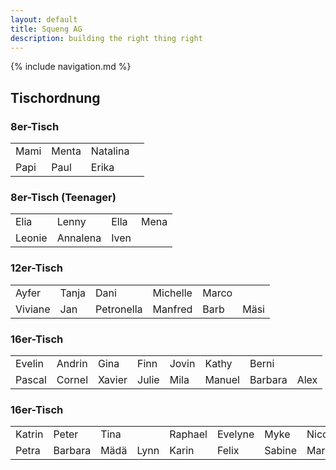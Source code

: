 ```yaml
---
layout: default
title: Squeng AG
description: building the right thing right
---
```


{% include navigation.md %}

## Tischordnung

### 8er-Tisch

<table>
  <tr>
    <td>Mami</td>
    <td>Menta</td>
    <td>Natalina</td>
    <td></td>
  </tr>
  <tr>
    <td>Papi</td>
    <td>Paul</td>
    <td>Erika</td>
    <td></td>
  </tr>
</table>

### 8er-Tisch (Teenager)

<table>
  <tr>
    <td>Elia</td>
    <td>Lenny</td>
    <td>Ella</td>
    <td>Mena</td>
  </tr>
  <tr>
    <td>Leonie</td>
    <td>Annalena</td>
    <td>Iven</td>
    <td></td>
  </tr>
</table>

### 12er-Tisch

<table>
  <tr>
    <td>Ayfer</td>
    <td>Tanja</td>
    <td>Dani</td>
    <td>Michelle</td>
    <td>Marco</td>
    <td></td>
  </tr>
  <tr>
    <td>Viviane</td>
    <td>Jan</td>
    <td>Petronella</td>
    <td>Manfred</td>
    <td>Barb</td>
    <td>Mäsi</td>
  </tr>
</table>

### 16er-Tisch

<table>
  <tr>
    <td>Evelin</td>
    <td>Andrin</td>
    <td>Gina</td>
    <td>Finn</td>
    <td>Jovin</td>
    <td>Kathy</td>
    <td>Berni</td>
    <td></td>
  </tr>
  <tr>
    <td>Pascal</td>
    <td>Cornel</td>
    <td>Xavier</td>
    <td>Julie</td>
    <td>Mila</td>
    <td>Manuel</td>
    <td>Barbara</td>
    <td>Alex</td>
  </tr>
</table>

### 16er-Tisch

<table>
  <tr>
    <td>Katrin</td>
    <td>Peter</td>
    <td>Tina</td>
    <td></td>
    <td>Raphael</td>
    <td>Evelyne</td>
    <td>Myke</td>
    <td>Nicole</td>
  </tr>
  <tr>
    <td>Petra</td>
    <td>Barbara</td>
    <td>Mädä</td>
    <td>Lynn</td>
    <td>Karin</td>
    <td>Felix</td>
    <td>Sabine</td>
    <td>Markus</td>
  </tr>
</table>

